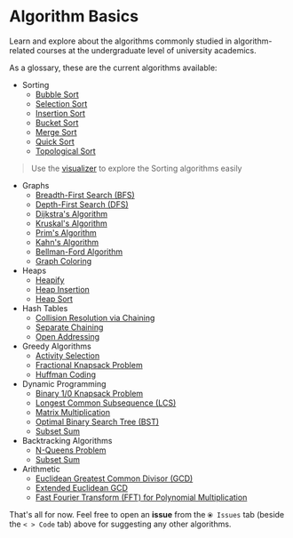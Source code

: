 # Algorithm Basics
Learn and explore about the algorithms commonly studied in algorithm-related courses at the undergraduate level of university academics.

As a glossary, these are the current algorithms available:

- Sorting
  - [Bubble Sort](/Sorting/bubble-sort.txt)
  - [Selection Sort](/Sorting/selection-sort.txt)
  - [Insertion Sort](/Sorting/insertion-sort.txt)
  - [Bucket Sort](/Sorting/bucket-sort.txt)
  - [Merge Sort](/Sorting/merge-sort.txt)
  - [Quick Sort](/Sorting/quick-sort.txt)
  - [Topological Sort](/Sorting/topological-sort.txt)
 > Use the [visualizer](https://s2bd.github.io/algorithms/Sorting) to explore the Sorting algorithms easily
  
- Graphs
  - [Breadth-First Search (BFS)](/Graphs/graph-bfs.txt)
  - [Depth-First Search (DFS)](/Graphs/graph-dfs.txt)
  - [Dijkstra's Algorithm](/Graphs/graph-dijkstra.txt)
  - [Kruskal's Algorithm](/Graphs/graph-kruskal.txt)
  - [Prim's Algorithm](/Graphs/graph-prim.txt)
  - [Kahn's Algorithm](/Graphs/graph-kahn.txt)
  - [Bellman-Ford Algorithm](/Graphs/graph-bellman-ford.txt)
  - [Graph Coloring](/Graphs/graph-coloring.txt)
- Heaps
  - [Heapify](/Heaps/heapify.txt)
  - [Heap Insertion](/Heaps/heap-insert.txt)
  - [Heap Sort](/Heaps/heap-sort.txt)
- Hash Tables
  - [Collision Resolution via Chaining](/Hash%20Tables/ht-chaining.txt)
  - [Separate Chaining](/Hash%20Tables/ht-sep-chain.txt)
  - [Open Addressing](/Hash%20Tables/ht-op-addr.txt)
- Greedy Algorithms
  - [Activity Selection](/Greedy/activity-selection.txt)
  - [Fractional Knapsack Problem](/Greedy/fractional-knapsack.txt)
  - [Huffman Coding](/Greedy/huffman-coding.txt)
- Dynamic Programming
  - [Binary 1/0 Knapsack Problem](/Dynamic%20Programming/dp-binary-knapsack.txt)
  - [Longest Common Subsequence (LCS)](/Dynamic%20Programming/dp-lcs.txt)
  - [Matrix Multiplication](/Dynamic%20Programming/dp-matrix-mult.txt)
  - [Optimal Binary Search Tree (BST)](/Dynamic%20Programming/dp-optimal-bst.txt)
  - [Subset Sum](/Dynamic%20Programming/subset-sum.txt)
- Backtracking Algorithms
  - [N-Queens Problem](/Backtracking/n-queens.txt)
  - [Subset Sum](/Backtracking/subset-sum.txt)
- Arithmetic
  - [Euclidean Greatest Common Divisor (GCD)](/Arithmetic/euclid-gcd.txt)
  - [Extended Euclidean GCD](/Arithmetic/euclid-gcd-extended.txt)
  - [Fast Fourier Transform (FFT) for Polynomial Multiplication](/Arithmetic/fft-poly-mult.txt)
 
That's all for now. Feel free to open an **issue** from the `⦿ Issues` tab (beside the `< > Code` tab) above for suggesting any other algorithms.
